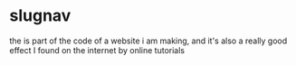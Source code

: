 # slugnav
the is part of the code of a website i am making, and it's also a really good effect I found on the internet by online tutorials
